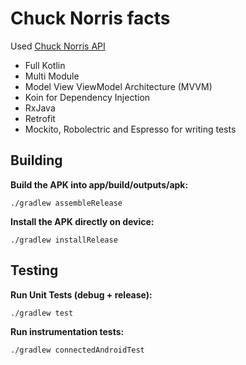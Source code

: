 # Chuck Norris facts

Used [Chuck Norris API](https://api.chucknorris.io/)

- Full Kotlin
- Multi Module
- Model View ViewModel Architecture (MVVM)
- Koin for Dependency Injection
- RxJava
- Retrofit
- Mockito, Robolectric and Espresso for writing tests

## Building

**Build the APK into app/build/outputs/apk:**
```
./gradlew assembleRelease
```

**Install the APK directly on device:**
```
./gradlew installRelease
```

## Testing

**Run Unit Tests (debug + release):**
```
./gradlew test
``` 
    
**Run instrumentation tests:**
```
./gradlew connectedAndroidTest
```